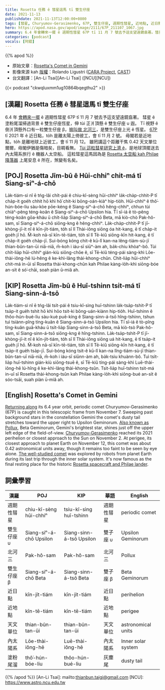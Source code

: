 ```yaml
---
title: Rosetta 任務 ê 彗星這馬 tī 雙生仔座
date: 2021-11-13
publishdate: 2021-11-13T12:00:00+0800
tags: [彗星, Churyumov-Gerasimenko, 67P, 雙生仔座, 週期性彗星, 近地點, 近日點, 北河三, Rosetta 太空船, Philae 降落器]
hero: https://apod.nasa.gov/apod/image/2111/67P_211107_1067.jpg
summary: 6.4 年會轉來一擺 ê 週期性彗星 67P tī 11 月 7 號去予這支望遠鏡翕著。彗星 ê 塗粉尾溜掃過背景 ê 雙生仔座恆星，伸 tùi 正爿頂懸 ê 雙生仔座 υ 遐。
categories: [podcast]
vocals: [阿錕]
---
```


{{% apod %}}

- 原始文章：[Rosetta's Comet in Gemini](https://apod.nasa.gov/apod/ap211113.html)
- 影像來源 kah [版權][copyright]：Rolando Ligustri ([CARA Project](http://cara.uai.it/), [CAST](http://www.castfvg.it/))
- 台文翻譯：[An-Li Tsai][An-Li Tsai] ([NCU][NCU])

{{< podcast "ckwqluxmm1ug10864bqegthu2" >}}

## [漢羅] Rosetta 任務 ê 彗星這馬 tī 雙生仔座
6.4 年 [會轉來一擺][Returning along] ê 週期性彗星 67P tī 11 月 7 號去予這支望遠鏡翕著。
彗星 ê 塗粉尾溜掃過背景 ê 雙生仔座恆星，伸 tùi 正爿頂懸 ê 雙生仔座 υ 遐。
Tī 視野 ê 倒爿頂懸外口有一粒雙生仔座 β，[嘛叫做 北河三][Also known as Pollux]，是雙生仔座上光 ê 恆星。
[67P][Churyumov-Gerasimenko] tī 2021 年 ê 近日點，to̍h 是離太陽上倚彼工，會 tī 11 月 2 號。
毋閣若是近地點，to̍h 是離地球上近彼工，會 tī 11 月 12。
雖罔講這个距離干焦 0.42 天文單位爾爾，毋閣伊猶是傷暗矣，目睭看無。
[Tùi 這粒彗星研究上濟 ê][The well-studied comet]，是地球頂擺送去內太陽系旅行 ê 機器人太空船。
這粒彗星這馬因為是 [Rosetta 太空船 kah Philae 降落器][Rosetta spacecraft and Philae lander] 上尾安息 ê 所在，煞變有名矣。


## [POJ] Rosetta Jīm-bū ê Hūi-chhiⁿ chit-má tī Siang-siⁿ-á-chō
La̍k-tiám-sì nî ē tńg-lâi chi̍t-pái ê chiu-kî-sèng hūi-chhiⁿ la̍k-cha̍p-chhit-P tī cha̍p-it goe̍h chhit hō khì hō͘ chit-ki bōng-oán-kiàⁿ hip-tio̍h.
Hūi-chhiⁿ ê thô͘-hún-bóe-liu sàu-kòe pōe-kéng ê Siang-siⁿ-á-chō hêng-chhiⁿ, chhun tùi chiàⁿ-pêng téng-koân ê Siang-siⁿ-á-chō Upsilon hia.
Tī sī-iá ê tò-pêng téng-koân gōa-kháu ū chi̍t-lia̍p Siang-siⁿ-á-chō Beta, mā kiò-chò Pak-hô-sam, sī Siang-siⁿ-á-chō siōng-kng ê hêng-chhiⁿ.
La̍k-cha̍p-chhit-P tī jī-khòng-jī-it nî ê kīn-ji̍t-tiám, to̍h sī lî Thài-iông siōng óa hit-kang, ē tī cha̍p-it goe̍h jī hō.
M̄-koh nā-sī kīn-tē-tiám, to̍h sī lî Tē-kiû siōng-kīn hit-kang, ē tī cha̍p-it goe̍h cha̍p-jī.
Sui-bóng kóng chit-ê kū-lî kan-na lêng-tiám-sù-jī thian-bûn-tan-ūi niā-niā, m̄-koh i iáu-sī siūⁿ-àm ah, ba̍k-chiu khòaⁿ-bô.
Tùi chi̍t-lia̍p hūi-chhiⁿ gián-kiù siōng-chōe ê, sī Tē-kiû téng-pái sàng-khì Lōe-thài-iông-hē lú-hêng ê ke-khì-lâng thài-khong-chûn.
Chit-lia̍p hūi-chhiⁿ chit-má in-ūi sī Rosetta thài-khong-chûn kah Philae kàng-lo̍h-khì siōng-bóe an-si̍t ê só͘-chāi, soah piàn ū-miâ ah.

## [KIP] Rosetta Jīm-bū ê Huī-tshinn tsit-má tī Siang-sinn-á-tsō
La̍k-tiám-sì nî ē tńg-lâi tsi̍t-pái ê tsiu-kî-sìng huī-tshinn la̍k-tsa̍p-tshit-P tī tsa̍p-it gue̍h tshit hō khì hōo tsit-ki bōng-uán-kiànn hip-tio̍h.
Huī-tshinn ê thôo-hún-bué-liu sàu-kuè puē-kíng ê Siang-sinn-á-tsō hîng-tshinn, tshun tuì tsiànn-pîng tíng-kuân ê Siang-sinn-á-tsō Upsilon hia.
Tī sī-iá ê tò-pîng tíng-kuân guā-kháu ū tsi̍t-lia̍p Siang-sinn-á-tsō Beta, mā kiò-tsò Pak-hô-sam, sī Siang-sinn-á-tsō siōng-kng ê hîng-tshinn.
La̍k-tsa̍p-tshit-P tī jī-khòng-jī-it nî ê kīn-ji̍t-tiám, to̍h sī lî Thài-iông siōng uá hit-kang, ē tī tsa̍p-it gue̍h jī hō.
M̄-koh nā-sī kīn-tē-tiám, to̍h sī lî Tē-kiû siōng-kīn hit-kang, ē tī tsa̍p-it gue̍h tsa̍p-jī.
Sui-bóng kóng tsit-ê kū-lî kan-na lîng-tiám-sù-jī thian-bûn-tan-uī niā-niā, m̄-koh i iáu-sī siūnn-àm ah, ba̍k-tsiu khuànn-bô.
Tuì tsi̍t-lia̍p huī-tshinn gián-kiù siōng-tsuē ê, sī Tē-kiû tíng-pái sàng-khì Luē-thài-iông-hē lú-hîng ê ke-khì-lâng thài-khong-tsûn.
Tsit-lia̍p huī-tshinn tsit-má in-uī sī Rosetta thài-khong-tsûn kah Philae kàng-lo̍h-khì siōng-bué an-si̍t ê sóo-tsāi, suah piàn ū-miâ ah.

## [English] Rosetta's Comet in Gemini

[Returning along][Returning along] its 6.4 year orbit, periodic comet Churyumov-Gerasimenko (67P) is caught in this telescopic frame from November 7.
Sweeping past background stars in the constellation Gemini the comet's dusty tail stretches toward the upper right to Upsilon Geminorum.
[Also known as Pollux][Also known as Pollux], Beta Geminorum, Gemini's brightest star, shines just off the upper left edge of the field-of-view.
[Churyumov-Gerasimenko][Churyumov-Gerasimenko] reached its 2021 perihelion or closest approach to the Sun on November 2.
At perigee, its closest approach to planet Earth on November 12, this comet was about 0.42 astronomical units away, though it remains too faint to be seen by eye alone.
[The well-studied comet][The well-studied comet] was explored by robots from planet Earth during its last trip through the inner solar system.
It's now famous as the final resting place for the historic [Rosetta spacecraft and Philae lander][Rosetta spacecraft and Philae lander].

## 詞彙學習

|漢羅|POJ|KIP|華語|English|
|-|-|-|-|-|
|週期性彗星|chiu-kî-sèng hūi-chhiⁿ|tsiu-kî-sìng huī-tshinn|週期性彗星|periodic comet|
|雙生仔座 υ|Siang-siⁿ-á-chō Upsilon|Siang-sinn-á-tsō Upsilon|雙子座 υ|Upsilon Geminorum|
|北河三|Pak-hô-sam|Pak-hô-sam|北河三|Pollux|
|雙生仔座 β|Siang-siⁿ-á-chō Beta|Siang-sinn-á-tsō Beta|雙子座 β|Beta Geminorum|
|近日點|kīn-ji̍t-tiám|kīn-ji̍t-tiám|近日點|perihelion|
|近地點|kīn-tē-tiám|kīn-tē-tiám|近地點|perigee|
|天文單位|thian-bûn-tan-ūi|thian-bûn-tan-ūi|天文單位|astronomical units|
|內太陽系|Lōe-thài-iông-hē|Luē-thài-iông-hē|內太陽系|Inner solar system|
|塗粉尾溜|thô͘-hún-bóe-liu|thôo-hún-bué-liu|灰塵尾|dusty tail|

{{% /apod %}}
[An-Li Tsai]: mailto:thianbun.taigi@gmail.com
[NCU]: https://www.astro.ncu.edu.tw

[copyright]: https://apod.nasa.gov/apod/fap/lib/about_apod.html#srapply

[Returning along]:https://theskylive.com/67p-info
[Also known as Pollux]:http://stars.astro.illinois.edu/sow/pollux.html
[Churyumov-Gerasimenko]:https://www.planetary.org/articles/rosettas-ancient-comet
[The well-studied comet]:https://www.nasa.gov/feature/jpl/comet-discovered-to-have-its-own-northern-lights
[Rosetta spacecraft and Philae lander]:https://solarsystem.nasa.gov/missions/rosetta-philae/in-depth/
